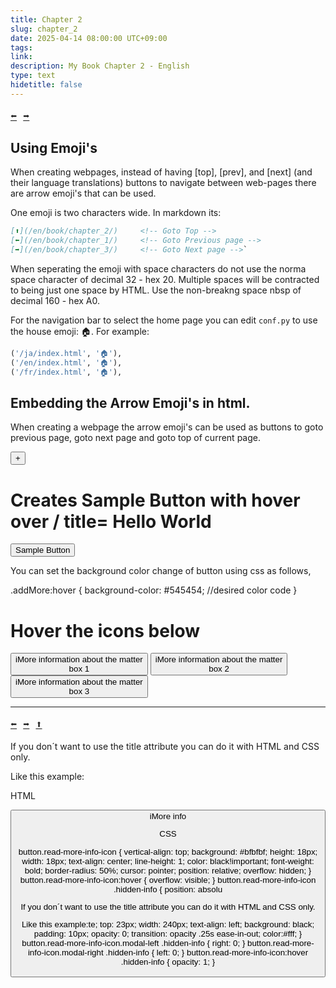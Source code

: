 ```yaml
---
title: Chapter 2
slug: chapter_2
date: 2025-04-14 08:00:00 UTC+09:00
tags: 
link: 
description: My Book Chapter 2 - English
type: text
hidetitle: false
---
```


<p style="font-family: monospace, monospace; font-size: 1.2em">
<a href="/en/book/chapter_1/">⬅️</a>&nbsp;<a href="/en/book/chapter_3/">➡️</a></p>

## Using Emoji's

When creating webpages, instead of having [top], [prev], and [next] (and their language translations) buttons to navigate between web-pages there are arrow emoji's that can be used. 

One emoji is two characters wide. In markdown its:

```markdown
[⬆️](/en/book/chapter_2/)     <!-- Goto Top -->
[⬅️](/en/book/chapter_1/)     <!-- Goto Previous page -->
[➡️](/en/book/chapter_3/)     <!-- Goto Next page -->`
```

When seperating the emoji with space characters do not use the norma space character of decimal 32 - hex 20. Multiple spaces will be contracted to being just one space by HTML. Use the non-breakng space nbsp of decimal 160 - hex A0.

For the navigation bar to select the home page you can edit `conf.py` to use the house emoji: 🏠. For example: 

```python
('/ja/index.html', '🏠'), 
('/en/index.html', '🏠'), 
('/fr/index.html', '🏠'),
```
## Embedding the Arrow Emoji's in html.

When creating a webpage the arrow emoji's can be used as buttons to goto previous page, goto next page and goto top of current page.


<button class="addMore" title="click here">+</button>

# Creates Sample Button with hover over / title= Hello World
<button title="Hello World!">Sample Button</button>



You can set the background color change of button using css as follows,

.addMore:hover {
   background-color: #545454; //desired color code
}

<div class="content">
  <h1>Hover the icons below</h1>
  <button class="read-more-info-icon modal-right">i<span class="hidden-info">More information about the matter<br>box 1</span></button>
  <button class="read-more-info-icon modal-right">i<span class="hidden-info">More information about the matter<br>box 2</span></button>
  <button class="read-more-info-icon modal-left">i<span class="hidden-info">More information about the matter<br>box 3</span></button>
</div>



<hr>
<p style="font-family: monospace, monospace; font-size: 1.2em">
<a href="/en/book/chapter_1/">⬅️</a>&nbsp;<a href="/en/book/chapter_3/">➡️</a>&nbsp;<a href="/en/book/chapter_2/">⬆️</a></p>




If you don´t want to use the title attribute you can do it with HTML and CSS only.

Like this example:

HTML

<button class="read-more-info-icon modal-right">i<span class="hidden-info">More info

CSS

button.read-more-info-icon {
    vertical-align: top;
    background: #bfbfbf;
    height: 18px;
    width: 18px;
    text-align: center;
    line-height: 1;
    color: black!important;
    font-weight: bold;
    border-radius: 50%;
    cursor: pointer;
    position: relative;
    overflow: hidden;
}
button.read-more-info-icon:hover {
    overflow: visible;
}
button.read-more-info-icon .hidden-info {
    position: absolu

If you don´t want to use the title attribute you can do it with HTML and CSS only.

Like this example:te;
    top: 23px;
    width: 240px;
    text-align: left;
    background: black;
    padding: 10px;
    opacity: 0;
    transition: opacity .25s ease-in-out;
  color:#fff;
}
button.read-more-info-icon.modal-left .hidden-info { 
    right: 0;
}
button.read-more-info-icon.modal-right .hidden-info { 
    left: 0;
}
button.read-more-info-icon:hover .hidden-info {
    opacity: 1;
}


